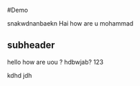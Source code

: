#Demo


snakwdnanbaekn
Hai how are u mohammad

## subheader

hello how are uou ? hdbwjab? 123

kdhd
jdh
